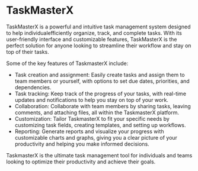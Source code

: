 # TaskMasterX

TaskMasterX is a powerful and intuitive task management system designed to help individualefficiently organize, track, and complete tasks. With its user-friendly interface and customizable features, TaskMasterX is the perfect solution for anyone looking to streamline their workflow and stay on top of their tasks.

Some of the key features of TaskmasterX include:

- Task creation and assignment: Easily create tasks and assign them to team members or yourself, with options to set due dates, priorities, and dependencies.
- Task tracking: Keep track of the progress of your tasks, with real-time updates and notifications to help you stay on top of your work.
- Collaboration: Collaborate with team members by sharing tasks, leaving comments, and attaching files, all within the TaskmasterX platform.
- Customization: Tailor TaskmasterX to fit your specific needs by customizing task fields, creating templates, and setting up workflows.
- Reporting: Generate reports and visualize your progress with customizable charts and graphs, giving you a clear picture of your productivity and helping you make informed decisions.

TaskmasterX is the ultimate task management tool for individuals and teams looking to optimize their productivity and achieve their goals.